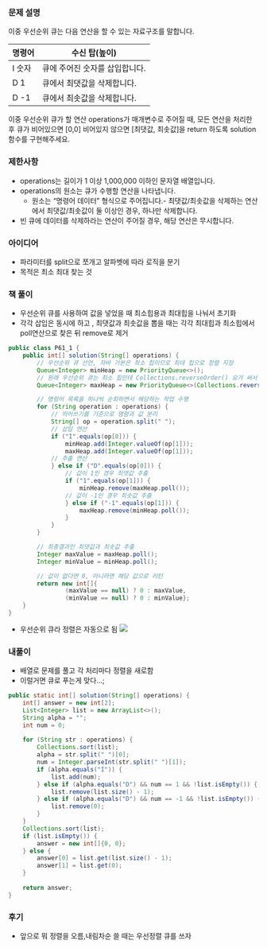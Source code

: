
### 문제 설명

이중 우선순위 큐는 다음 연산을 할 수 있는 자료구조를 말합니다.

| 명령어  | 수신 탑(높이)          |
| ---- | ----------------- |
| I 숫자 | 큐에 주어진 숫자를 삽입합니다. |
| D 1  | 큐에서 최댓값을 삭제합니다.   |
| D -1 | 큐에서 최솟값을 삭제합니다.   |

이중 우선순위 큐가 할 연산 operations가 매개변수로 주어질 때, 모든 연산을 처리한 후 큐가 비어있으면 [0,0] 비어있지 않으면 [최댓값, 최솟값]을 return 하도록 solution 함수를 구현해주세요.

### 제한사항

- operations는 길이가 1 이상 1,000,000 이하인 문자열 배열입니다.
- operations의 원소는 큐가 수행할 연산을 나타냅니다.
    - 원소는 “명령어 데이터” 형식으로 주어집니다.- 최댓값/최솟값을 삭제하는 연산에서 최댓값/최솟값이 둘 이상인 경우, 하나만 삭제합니다.
- 빈 큐에 데이터를 삭제하라는 연산이 주어질 경우, 해당 연산은 무시합니다.

### 아이디어 
- 파라미터를 split으로 쪼개고 알파벳에 따라 로직을 분기
- 목적은 최소 최대 찾는 것  

### 책 풀이 
- 우선순위 큐를 사용하여 값을 넣었을 때 최소힙용과 최대힙을 나눠서 초기화
- 각각 삽입은 동시에 하고 , 최댓값과 최솟값을 뽑을 때는 각각 최대힙과 최소힙에서 poll연산으로 찾은 뒤 remove로 제거 
```java
public class P61_1 {
    public int[] solution(String[] operations) {
        // 우선순위 큐 선언, 자바 기본은 최소 힙이므로 최대 힙으로 정렬 지정
        Queue<Integer> minHeap = new PriorityQueue<>();
        // 원래 우선순위 큐는 최소 힙인데 Collections.reverseOrder() 요거 써서 최대힙으로 변경하여 큐의 가장 큰 요소가 우선적으로 처리되도록 변경
        Queue<Integer> maxHeap = new PriorityQueue<>(Collections.reverseOrder());

        // 명령어 목록을 하나씩 순회하면서 해당하는 작업 수행
        for (String operation : operations) {
            // 띄어쓰기를 기준으로 명령과 값 분리
            String[] op = operation.split(" ");
            // 삽입 연산
            if ("I".equals(op[0])) {
                minHeap.add(Integer.valueOf(op[1]));
                maxHeap.add(Integer.valueOf(op[1]));
            // 추출 연산
            } else if ("D".equals(op[0])) {
                // 값이 1인 경우 최댓값 추출
                if ("1".equals(op[1])) {
                    minHeap.remove(maxHeap.poll());
                // 값이 -1인 경우 최솟값 추출
                } else if ("-1".equals(op[1])) {
                    maxHeap.remove(minHeap.poll());
                }
            }
        }

        // 최종결과인 최댓값과 최솟값 추출
        Integer maxValue = maxHeap.poll();
        Integer minValue = minHeap.poll();

        // 값이 없다면 0, 아니라면 해당 값으로 리턴
        return new int[]{
                (maxValue == null) ? 0 : maxValue,
                (minValue == null) ? 0 : minValue};
    }
}
```

- 우선순위 큐라 정렬은 자동으로 됨
![](https://i.imgur.com/VDLYxFn.png)



### 내풀이
- 배열로 문제를 풀고 각 처리마다 정렬을 새로함 
- 이럴거면 큐로 푸는게 맞다...; 
```java
public static int[] solution(String[] operations) {  
    int[] answer = new int[2];  
    List<Integer> list = new ArrayList<>();  
    String alpha = "";  
    int num = 0;  
  
    for (String str : operations) {  
        Collections.sort(list);  
        alpha = str.split(" ")[0];  
        num = Integer.parseInt(str.split(" ")[1]);  
        if (alpha.equals("I")) {  
            list.add(num);  
        } else if (alpha.equals("D") && num == 1 && !list.isEmpty()) {  
            list.remove(list.size() - 1);  
        } else if (alpha.equals("D") && num == -1 && !list.isEmpty()) {  
            list.remove(0);  
        }  
    }  
    Collections.sort(list);  
    if (list.isEmpty()) {  
        answer = new int[]{0, 0};  
    } else {  
        answer[0] = list.get(list.size() - 1);  
        answer[1] = list.get(0);  
    }  
  
    return answer;  
}
```


### 후기
- 앞으로 뭐 정렬을 오름,내림차순 쓸 때는 우선정렬 큐를 쓰자